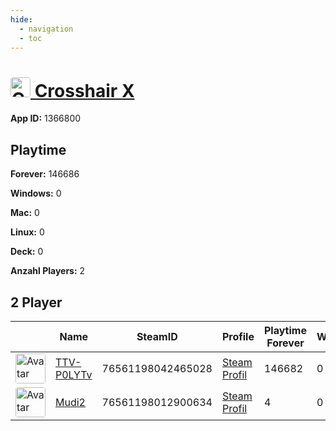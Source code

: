 ```yaml
---
hide:
  - navigation
  - toc
---
```

#  <a href="https://steamdb.info/app/1366800"><img src="https://media.steampowered.com/steamcommunity/public/images/apps/1366800/16138bef561b61372e02f3006da2c76a21cdbbd7.jpg" alt="Crosshair X" style="width:32px;height:32px;border-radius:4px;" /> Crosshair X</a>

**App ID:** 1366800

## Playtime

**Forever:** 146686

**Windows:** 0

**Mac:** 0

**Linux:** 0

**Deck:** 0

**Anzahl Players:** 2
## 2 Player

<table id="charts-table" class="display" style="width:100%">
            <thead>
                <tr>
                    <th></th>
                    <th>Name</th>
                    <th>SteamID</th>
                    <th>Profile</th>
                    <th>Playtime Forever</th>
                    <th>Windows</th>
                    <th>Mac</th>
                    <th>Linux</th>
                    <th>Deck</th>
                    <th>Last Played</th>
                    <th>Playtime 2 Weeks</th>
                </tr>
            </thead>
            <tbody>
        <tr>
<td><a href="https://steamcommunity.com/id/SSEhArDcOrE/" target="_blank"><img src="https://avatars.steamstatic.com/95d8f1c00bbdc43e289e494f3dad027a6f930ac4_full.jpg" alt="Avatar" style="width:48px;height:48px;border-radius:4px;"></a></td><td><a href="/player/76561198042465028">TTV-P0LYTv</a></td><td>76561198042465028</td><td><a href="https://steamcommunity.com/id/SSEhArDcOrE/" target="_blank">Steam Profil</a></td><td>146682</td><td>0</td><td>0</td><td>0</td><td>0</td><td>0</td><td>4767</td></tr>
<tr>
<td><a href="https://steamcommunity.com/profiles/76561198012900634/" target="_blank"><img src="https://avatars.steamstatic.com/1f669976d9bc2680ccad3a8869dd3108d7897818_full.jpg" alt="Avatar" style="width:48px;height:48px;border-radius:4px;"></a></td><td><a href="/player/76561198012900634">Mudi2</a></td><td>76561198012900634</td><td><a href="https://steamcommunity.com/profiles/76561198012900634/" target="_blank">Steam Profil</a></td><td>4</td><td>0</td><td>0</td><td>0</td><td>0</td><td>0</td><td></td></tr>
</tbody>
</table>
